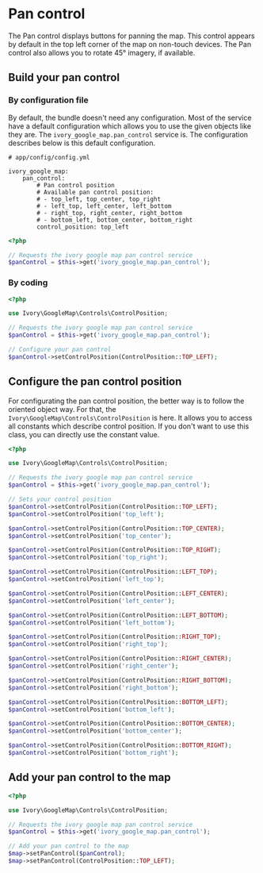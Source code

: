 # Pan control

The Pan control displays buttons for panning the map. This control appears by default in the top left corner of the
map on non-touch devices. The Pan control also allows you to rotate 45° imagery, if available.

## Build your pan control

### By configuration file

By default, the bundle doesn't need any configuration. Most of the service have a default configuration which allows
you to use the given objects like they are. The ``ivory_google_map.pan_control`` service is. The configuration
describes below is this default configuration.

```
# app/config/config.yml

ivory_google_map:
    pan_control:
        # Pan control position
        # Available pan control position:
        # - top_left, top_center, top_right
        # - left_top, left_center, left_bottom
        # - right_top, right_center, right_bottom
        # - bottom_left, bottom_center, bottom_right
        control_position: top_left
```

``` php
<?php

// Requests the ivory google map pan control service
$panControl = $this->get('ivory_google_map.pan_control');
```

### By coding

``` php
<?php

use Ivory\GoogleMap\Controls\ControlPosition;

// Requests the ivory google map pan control service
$panControl = $this->get('ivory_google_map.pan_control');

// Configure your pan control
$panControl->setControlPosition(ControlPosition::TOP_LEFT);
```

## Configure the pan control position

For configurating the pan control position, the better way is to follow the oriented object way. For that, the
``Ivory\GoogleMap\Controls\ControlPosition`` is here. It allows you to access all constants which describe control
position. If you don't want to use this class, you can directly use the constant value.

``` php
<?php

use Ivory\GoogleMap\Controls\ControlPosition;

// Requests the ivory google map pan control service
$panControl = $this->get('ivory_google_map.pan_control');

// Sets your control position
$panControl->setControlPosition(ControlPosition::TOP_LEFT);
$panControl->setControlPosition('top_left');

$panControl->setControlPosition(ControlPosition::TOP_CENTER);
$panControl->setControlPosition('top_center');

$panControl->setControlPosition(ControlPosition::TOP_RIGHT);
$panControl->setControlPosition('top_right');

$panControl->setControlPosition(ControlPosition::LEFT_TOP);
$panControl->setControlPosition('left_top');

$panControl->setControlPosition(ControlPosition::LEFT_CENTER);
$panControl->setControlPosition('left_center');

$panControl->setControlPosition(ControlPosition::LEFT_BOTTOM);
$panControl->setControlPosition('left_bottom');

$panControl->setControlPosition(ControlPosition::RIGHT_TOP);
$panControl->setControlPosition('right_top');

$panControl->setControlPosition(ControlPosition::RIGHT_CENTER);
$panControl->setControlPosition('right_center');

$panControl->setControlPosition(ControlPosition::RIGHT_BOTTOM);
$panControl->setControlPosition('right_bottom');

$panControl->setControlPosition(ControlPosition::BOTTOM_LEFT);
$panControl->setControlPosition('bottom_left');

$panControl->setControlPosition(ControlPosition::BOTTOM_CENTER);
$panControl->setControlPosition('bottom_center');

$panControl->setControlPosition(ControlPosition::BOTTOM_RIGHT);
$panControl->setControlPosition('bottom_right');
```

## Add your pan control to the map

``` php
<?php

use Ivory\GoogleMap\Controls\ControlPosition;

// Requests the ivory google map pan control service
$panControl = $this->get('ivory_google_map.pan_control');

// Add your pan control to the map
$map->setPanControl($panControl);
$map->setPanControl(ControlPosition::TOP_LEFT);
```
